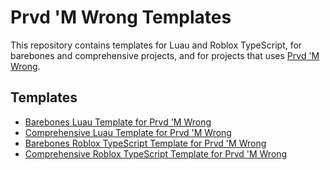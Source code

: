 # Prvd 'M Wrong Templates

This repository contains templates for Luau and Roblox TypeScript, for barebones
and comprehensive projects, and for projects that uses [Prvd 'M
Wrong](https://github.com/prvdmwrong/prvdmwrong).

## Templates

- [Barebones Luau Template for Prvd 'M Wrong](../luau-barebones)
- [Comprehensive Luau Template for Prvd 'M Wrong](../luau-comprehensive)
- [Barebones Roblox TypeScript Template for Prvd 'M Wrong](../rbxts-barebones)
- [Comprehensive Roblox TypeScript Template for Prvd 'M Wrong](../rbxts-comprehensive)
